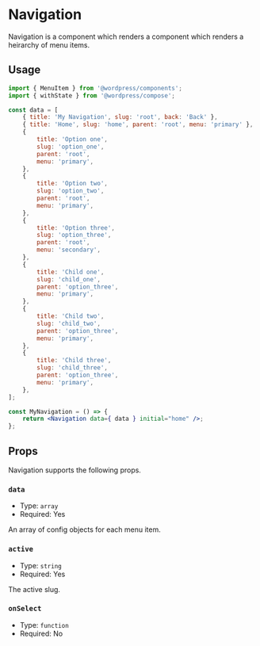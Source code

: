 # Navigation

Navigation is a component which renders a component which renders a heirarchy of menu items.

## Usage

```jsx
import { MenuItem } from '@wordpress/components';
import { withState } from '@wordpress/compose';

const data = [
	{ title: 'My Navigation', slug: 'root', back: 'Back' },
	{ title: 'Home', slug: 'home', parent: 'root', menu: 'primary' },
	{
		title: 'Option one',
		slug: 'option_one',
		parent: 'root',
		menu: 'primary',
	},
	{
		title: 'Option two',
		slug: 'option_two',
		parent: 'root',
		menu: 'primary',
	},
	{
		title: 'Option three',
		slug: 'option_three',
		parent: 'root',
		menu: 'secondary',
	},
	{
		title: 'Child one',
		slug: 'child_one',
		parent: 'option_three',
		menu: 'primary',
	},
	{
		title: 'Child two',
		slug: 'child_two',
		parent: 'option_three',
		menu: 'primary',
	},
	{
		title: 'Child three',
		slug: 'child_three',
		parent: 'option_three',
		menu: 'primary',
	},
];

const MyNavigation = () => {
	return <Navigation data={ data } initial="home" />;
};
```

## Props

Navigation supports the following props.

### `data`

-   Type: `array`
-   Required: Yes

An array of config objects for each menu item.

### `active`

-   Type: `string`
-   Required: Yes

The active slug.

### `onSelect`

-   Type: `function`
-   Required: No

